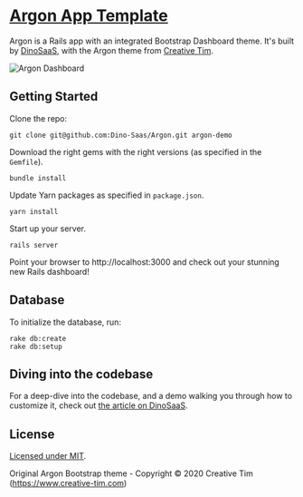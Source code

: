 # [Argon App Template](https://www.dinosaas.com/articles/starter-app-1-argon)

Argon is a Rails app with an integrated Bootstrap Dashboard theme. It's built by [DinoSaaS](https://www.dinosaas.com/), with the Argon theme from [Creative Tim](https://www.creative-tim.com/product/argon-dashboard/?ref=dinosaas.com).


![Argon Dashboard](https://res.cloudinary.com/do0vbqz18/image/upload/v1599750892/DinoSaas/argon-dashboard.png)

## Getting Started
Clone the repo:

`git clone git@github.com:Dino-Saas/Argon.git argon-demo`

Download the right gems with the right versions (as specified in the `Gemfile`).

`bundle install`

Update Yarn packages as specified in `package.json`.

`yarn install`

Start up your server.

`rails server`

Point your browser to http://localhost:3000 and check out your stunning new Rails dashboard!

## Database
To initialize the database, run:
```
rake db:create
rake db:setup
```

## Diving into the codebase
For a deep-dive into the codebase, and a demo walking you through how to customize it, check out [the article on DinoSaaS](https://www.dinosaas.com/articles/starter-app-1-argon).

## License
[Licensed under MIT](https://github.com/Dino-SaaS/Argon/blob/master/LICENSE.md).

Original Argon Bootstrap theme - Copyright © 2020 Creative Tim (https://www.creative-tim.com)
